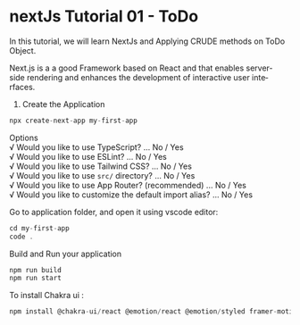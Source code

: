 # nextJs Tutorial 01 - ToDo    

In this tutorial, we will learn NextJs and Applying CRUDE methods on ToDo Object.    

Next.js is a a good Framework based on React and that e­nables server-side­ rendering and enhance­s the developme­nt of interactive user inte­rfaces.     

1. Create the Application    
```.js
npx create-next-app my-first-app
```
Options    
√ Would you like to use TypeScript? ... No / Yes    
√ Would you like to use ESLint? ... No / Yes    
√ Would you like to use Tailwind CSS? ... No / Yes    
√ Would you like to use `src/` directory? ... No / Yes    
√ Would you like to use App Router? (recommended) ... No / Yes    
√ Would you like to customize the default import alias? ... No / Yes    


Go to application folder, and open it using vscode editor:    
```.js
cd my-first-app
code .    
```

Build and Run your application    
```.js
npm run build
npm run start
```

To install Chakra ui :
```.js
npm install @chakra-ui/react @emotion/react @emotion/styled framer-motion
```

